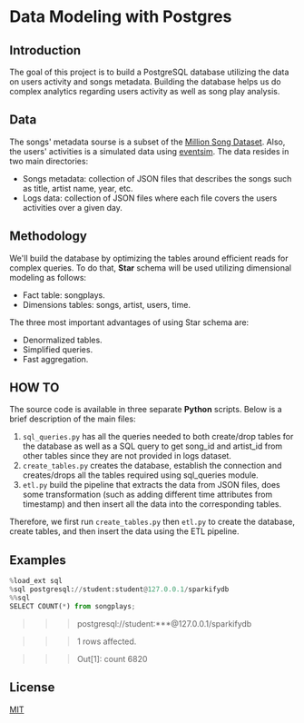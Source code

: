 # Data Modeling with Postgres

## Introduction

The goal of this project is to build a PostgreSQL database utilizing the data on users activity and songs metadata. Building the database helps us do complex analytics regarding users activity as well as song play analysis.

## Data

The songs' metadata sourse is a subset of the [Million Song Dataset](https://labrosa.ee.columbia.edu/millionsong/). Also, the users' activities is a simulated data using [eventsim](https://github.com/Interana/eventsim). The data resides in two main directories:

- Songs metadata: collection of JSON files that describes the songs such as title, artist name, year, etc.
- Logs data: collection of JSON files where each file covers the users activities over a given day.

## Methodology

We'll build the database by optimizing the tables around efficient reads for complex queries. To do that, **Star** schema will be used utilizing dimensional modeling as follows:

- Fact table: songplays.
- Dimensions tables: songs, artist, users, time.

The three most important advantages of using Star schema are:

- Denormalized tables.
- Simplified queries.
- Fast aggregation.

## HOW TO

The source code is available in three separate **Python** scripts. Below is a brief description of the main files:

1. `sql_queries.py` has all the queries needed to both create/drop tables for the database as well as a SQL query to get song_id and artist_id from other tables since they are not provided in logs dataset.
2. `create_tables.py` creates the database, establish the connection and creates/drops all the tables required using sql_queries module.
3. `etl.py` build the pipeline that extracts the data from JSON files, does some transformation (such as adding different time attributes from timestamp) and then insert all the data into the corresponding tables.

Therefore, we first run `create_tables.py` then `etl.py` to create the database, create tables, and then insert the data using the ETL pipeline.

## Examples

```python
%load_ext sql
%sql postgresql://student:student@127.0.0.1/sparkifydb
%%sql
SELECT COUNT(*) from songplays;
```

>>> postgresql://student:***@127.0.0.1/sparkifydb

>>> 1 rows affected.

>>> Out[1]: count 6820

## License
[MIT](LICENSE)